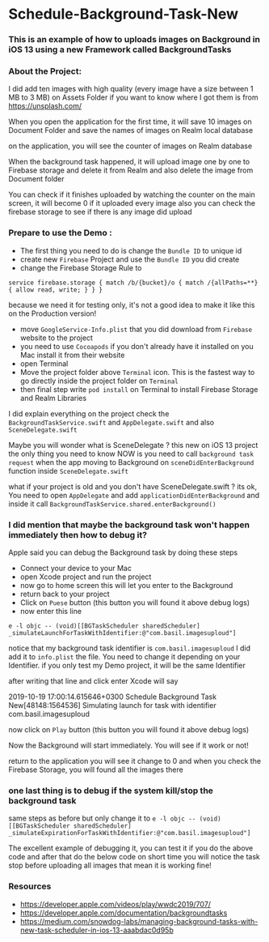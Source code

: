 # Schedule-Background-Task-New

### This is an example of how to uploads images on Background in iOS 13 using a new Framework called BackgroundTasks


### About the Project:
I did add ten images with high quality (every image have a size between 1 MB to 3 MB) on Assets Folder
if you want to know where I got them is from https://unsplash.com/

When you open the application for the first time, it will save 10 images on Document Folder
and save the names of images on Realm local database

on the application, you will see the counter of images on Realm database

When the background task happened, it will upload image one by one to Firebase storage
and delete it from Realm and also delete the image from Document folder

You can check if it finishes uploaded by watching the counter on the main screen, it will become 0 if it uploaded every image 
also you can check the firebase storage to see if there is any image did upload 


### Prepare to use the Demo :
- The first thing you need to do is change the `Bundle ID` to unique id
- create new `Firebase` Project and use the `Bundle ID` you did create
- change the Firebase Storage Rule to

`service firebase.storage {
  match /b/{bucket}/o {
    match /{allPaths=**} {
      allow read, write;
    }
  }
}`

because we need it for testing only, it's not a good idea to make it like this on the Production version!

- move `GoogleService-Info.plist` that you did download from `Firebase` website to the project
- you need to use `Cocoapods` if you don't already have it installed on you Mac install it from their website
- open Terminal
- Move the project folder above `Terminal` icon. This is the fastest way to go directly inside the project folder on `Terminal`
- then final step write `pod install` on Terminal to install Firebase Storage and Realm Libraries 

I did explain everything on the project check the `BackgroundTaskService.swift` and `AppDelegate.swift` and also `SceneDelegate.swift`

Maybe you will wonder what is SceneDelegate ?
this new on iOS 13 project the only thing you need to know NOW is you need to call `background task request` when the app moving to Background 
on `sceneDidEnterBackground` function inside `SceneDelegate.swift`

what if your project is old and you don't have SceneDelegate.swift ?
its ok, You need to open `AppDelegate` and add `applicationDidEnterBackground`
and inside it call `BackgroundTaskService.shared.enterBackground()`

### I did mention that maybe the background task won't happen immediately then how to debug it?
Apple said you can debug the Background task by doing these steps 
- Connect your device to your Mac
- open Xcode project and run the project
- now go to home screen this will let you enter to the Background
- return back to your project
- Click on `Puese` button (this button you will found it above debug logs)
- now enter this line 

`e -l objc -- (void)[[BGTaskScheduler sharedScheduler] _simulateLaunchForTaskWithIdentifier:@"com.basil.imagesuploud"]`

notice that my background task identifier is `com.basil.imagesuploud`
I did add it to `info.plist` the file. You need to change it depending on your Identifier. if you only test my Demo project, it will be the same Identifier

after writing that line and click enter
Xcode will say

2019-10-19 17:00:14.615646+0300 Schedule Background Task New[48148:1564536] Simulating launch for task with identifier com.basil.imagesuploud

now click on `Play` button (this button you will found it above debug logs)

Now the Background will start immediately. You will see if it work or not!

return to the application you will see it change to 0
and when you check the Firebase Storage, you will found all the images there 

### one last thing is to debug if the system kill/stop the background task
same steps as before but only change it to 
`e -l objc -- (void)[[BGTaskScheduler sharedScheduler] _simulateExpirationForTaskWithIdentifier:@"com.basil.imagesuploud"]`

The excellent example of debugging it, you can test it if you do the above code and after that do the below code on short time
you will notice the task stop before uploading all images that mean it is working fine!


### Resources 
- https://developer.apple.com/videos/play/wwdc2019/707/
- https://developer.apple.com/documentation/backgroundtasks
- https://medium.com/snowdog-labs/managing-background-tasks-with-new-task-scheduler-in-ios-13-aaabdac0d95b

